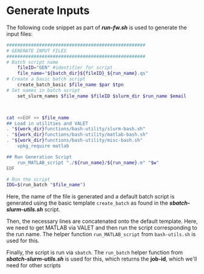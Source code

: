 # Generate Inputs

The following code snippet as part of ***run-fw.sh*** is used to generate the input files:

```bash
###################################################
# GENERATE INPUT FILES
###################################################
# Batch script name
	fileID="GEN" #identifier for script
	file_name="${batch_dir}${fileID}_${run_name}.qs"
# Create a basic batch script
	create_batch_basic $file_name $par $tpn
# Set names in batch script
	set_slurm_names $file_name $fileID $slurm_dir $run_name $email



cat <<EOF >> $file_name
## Load in utilities and VALET
. "${work_dir}functions/bash-utility/slurm-bash.sh"
. "${work_dir}functions/bash-utility/matlab-bash.sh"
. "${work_dir}functions/bash-utility/misc-bash.sh"
	vpkg_require matlab

## Run Generation Script
	run_MATLAB_script "./${run_name}/${run_name}.m" "$w"
EOF

# Run the script
IDG=$(run_batch "$file_name")
```

Here, the name of the file is generated and a default batch script is generated using the basic 
template `create_batch` as found in the ***sbatch-slurm-utils.sh*** script.

Then, the necessary lines are concatenated onto the default template. Here, we need to get MATLAB
via VALET and then run the script corresponding to the run name. The helper function `run_MATLAB_script`
from `bash-utils.sh` is used for this.

Finally, the script is run via `sbatch`. The `run_batch` helper function from ***sbatch-slurm-utils.sh*** is 
used for this, which returns the **job-id**, which we'll need for other scripts